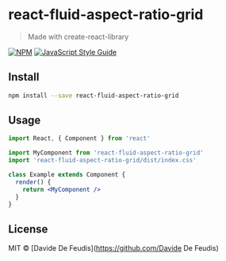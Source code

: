 # react-fluid-aspect-ratio-grid

> Made with create-react-library

[![NPM](https://img.shields.io/npm/v/react-fluid-aspect-ratio-grid.svg)](https://www.npmjs.com/package/react-fluid-aspect-ratio-grid) [![JavaScript Style Guide](https://img.shields.io/badge/code_style-standard-brightgreen.svg)](https://standardjs.com)

## Install

```bash
npm install --save react-fluid-aspect-ratio-grid
```

## Usage

```jsx
import React, { Component } from 'react'

import MyComponent from 'react-fluid-aspect-ratio-grid'
import 'react-fluid-aspect-ratio-grid/dist/index.css'

class Example extends Component {
  render() {
    return <MyComponent />
  }
}
```

## License

MIT © [Davide De Feudis](https://github.com/Davide De Feudis)
